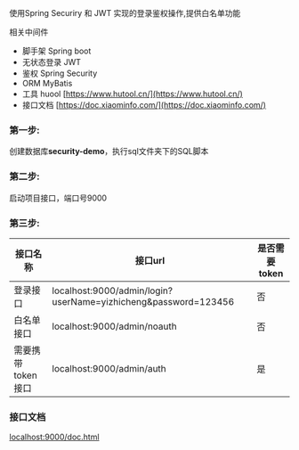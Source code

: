 使用Spring Securiry 和 JWT 实现的登录鉴权操作,提供白名单功能

相关中间件

- 脚手架 Spring boot
- 无状态登录 JWT
- 鉴权 Spring Security
- ORM  MyBatis
- 工具 huool [https://www.hutool.cn/](https://www.hutool.cn/)
- 接口文档 [https://doc.xiaominfo.com/](https://doc.xiaominfo.com/)

### 第一步:

创建数据库**security-demo**，执行sql文件夹下的SQL脚本

### 第二步:

启动项目接口，端口号9000

### 第三步:

| 接口名称          | 接口url                                                      | 是否需要token |
| ----------------- | ------------------------------------------------------------ | ------------- |
| 登录接口          | localhost:9000/admin/login?userName=yizhicheng&password=123456 | 否            |
| 白名单接口        | localhost:9000/admin/noauth                                  | 否            |
| 需要携带token接口 | localhost:9000/admin/auth                                    | 是            |

### 接口文档

[localhost:9000/doc.html](localhost:9000/doc.html)


